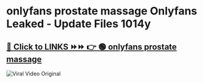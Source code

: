 
 # onlyfans prostate massage Onlyfans Leaked - Update Files 1014y

## <h2><a href="https://clipsfans.com/onlyfans_prostate_massage&ref=git">🔗 Click to LINKS ⏩⏩ 👉 🟢 onlyfans prostate massage </a></h2>

<a href="https://clipsfans.com/onlyfans_prostate_massage&ref=git" rel="nofollow" data-target="animated-image.originalLink"><img src="https://i.ibb.co.com/xMMVF88/686577567.gif" alt="Viral Video Original" style="max-width: 100%; display: inline-block;" data-target="animated-image.originalImage"></a>

